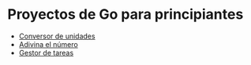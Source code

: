 # Proyectos de Go para principiantes

- [Conversor de unidades](https://github.com/FuenRob/go-projects-beginning/tree/main/units-conversor)
- [Adivina el número](https://github.com/FuenRob/go-projects-beginning/tree/main/guess-the-number)
- [Gestor de tareas](https://github.com/FuenRob/go-projects-beginning/tree/main/todo-list)

